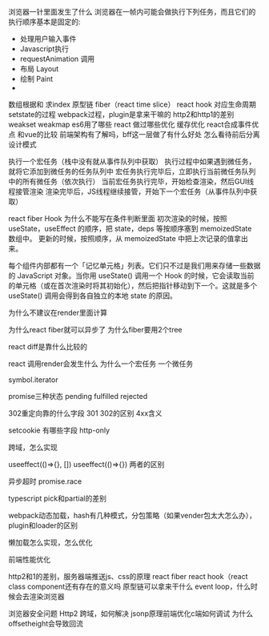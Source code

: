 浏览器一针里面发生了什么
浏览器在一帧内可能会做执行下列任务，而且它们的执行顺序基本是固定的:
* 处理用户输入事件
* Javascript执行
* requestAnimation 调用
* 布局 Layout
* 绘制 Paint
* 
数组根据和 求index
原型链
fiber（react time slice）
react hook 对应生命周期
setstate的过程
webpack过程，plugin是拿来干嘛的
http2和http1的差别
weakset weakmap
es6用了哪些
react 做过哪些优化
缓存优化
react合成事件优点 和vue的比较
前端架构有了解吗，bff这一层做了有什么好处
怎么看待前后分离
设计模式


执行一个宏任务（栈中没有就从事件队列中获取）
执行过程中如果遇到微任务，就将它添加到微任务的任务队列中
宏任务执行完毕后，立即执行当前微任务队列中的所有微任务（依次执行）
当前宏任务执行完毕，开始检查渲染，然后GUI线程接管渲染
渲染完毕后，JS线程继续接管，开始下一个宏任务（从事件队列中获取）


react fiber
Hook 为什么不能写在条件判断里面
初次渲染的时候，按照 useState，useEffect 的顺序，把 state，deps 等按顺序塞到 memoizedState 数组中。
更新的时候，按照顺序，从 memoizedState 中把上次记录的值拿出来。

每个组件内部都有一个「记忆单元格」列表。它们只不过是我们用来存储一些数据的 JavaScript 对象。当你用 useState() 调用一个 Hook 的时候，它会读取当前的单元格（或在首次渲染时将其初始化），然后把指针移动到下一个。这就是多个 useState() 调用会得到各自独立的本地 state 的原因。


为什么不建议在render里面计算


为什么react fiber就可以异步了
为什么fiber要用2个tree

react diff是靠什么比较的

react 调用render会发生什么
为什么一个宏任务 一个微任务

symbol.iterator

promise三种状态 pending fulfilled rejected


302重定向靠的什么字段
301 302的区别
4xx含义

setcookie 有哪些字段  http-only

跨域，怎么实现

useeffect(()=>{}, [])
useeffect(()=>{})
两者的区别

异步超时 promise.race

typescript pick和partial的差别


webpack动态加载，hash有几种模式，分包策略（如果vender包太大怎么办），plugin和loader的区别

懒加载怎么实现，怎么优化


前端性能优化

http2和1的差别，服务器端推送js、css的原理
react fiber
react hook（react class component还有存在的意义吗
原型链可以拿来干什么
event loop，什么时候会去渲染浏览器

浏览器安全问题
Http2
跨域，如何解决 jsonp原理前端优化c端如何调试
为什么 offsetheight会导致回流